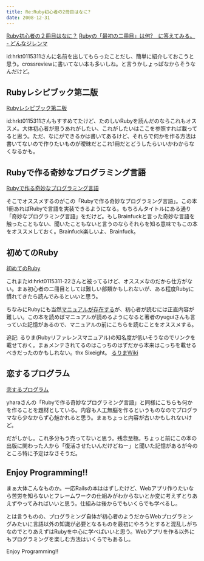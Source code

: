 ```yaml
---
title: Re:Ruby初心者の2冊目はなに?
date: 2008-12-31
---
```

<a href="http://anond.hatelabo.jp/20081230213406">Ruby初心者の２冊目はなに？</a>
<a href="http://d.hatena.ne.jp/z/20081231/1230650467">Rubyの「最初の二冊目」は何?　に答えてみる。 - どんなジレンマ</a>

id:hrkt0115311さんに名前を出してもらったことだし、簡単に紹介しておこうと思う。crossreviewに書いてない本も多いしね。と言うかしょっぱなからそうなんだけど。

<h2>Rubyレシピブック第二版</h2>
<a href="http://www.amazon.co.jp/o/ASIN/4797340045/2004-05-22">Rubyレシピブック第二版</a>

id:hrkt0115311さんもすすめてたけど、たのしいRubyを読んだのならこれもオススメ。大体初心者が思うあれがしたい、これがしたいはここを参照すれば載ってると思う。ただ、なにができるかは書いてあるけど、それらで何かを作る方法は書いてないので作りたいものが曖昧だとこれ1冊だとどうしたらいいかわからなくなるかも。

<h2>Rubyで作る奇妙なプログラミング言語</h2>
<a href="http://www.amazon.co.jp/o/ASIN/4839927847/2004-05-22">Rubyで作る奇妙なプログラミング言語</a>

そこでオススメするのがこの「Rubyで作る奇妙なプログラミング言語」。この本1冊あればRubyで言語を実装できるようになる。もちろんタイトルにある通り「奇妙なプログラミング言語」をだけど。もしBrainfuckと言った奇妙な言語を触ったこともない、聞いたこともないと言うのならそれらを知る意味でもこの本をオススメしておく。Brainfuck楽しいよ、Brainfuck。

<h2>初めてのRuby</h2>
<a href="http://www.amazon.co.jp/exec/obidos/ASIN/4873113679/2004-5-22/">初めてのRuby</a>

これまたid:hrkt0115311-22さんと被ってるけど、オススメなのだから仕方がない。まぁ初心者の二冊目としては難しい部類かもしれないが、ある程度Rubyに慣れてきたら読んでみるといいと思う。

ちなみにRubyにも当然<a href="http://www.ruby-lang.org/ja/man/html/index.html">マニュアルが存在する</a>が、初心者が読むには正直内容が難しい。この本を読めばマニュアルが読めるようになると著者のyuguiさんも言っていた記憶があるので、マニュアルの前にこちらを読むことをオススメする。

追記: るりま(Rubyリファレンスマニュアル)の知名度が低いそうなのでリンクを載せておく。まぁメンテされてるのはこっちのはずだから本来はこっちを載せるべきだったのかもしれない。thx Sixeight。
<a href="http://doc.loveruby.net/wiki/">るりまWiki</a>

<h2>恋するプログラム</h2>
<a href="http://www.amazon.co.jp/o/ASIN/4839917299/2004-05-22">恋するプログラム</a>

yharaさんの「Rubyで作る奇妙なプログラミング言語」と同様にこちらも何かを作ることを題材としている。内容も人工無脳を作るというものなのでプログラマなら少なからず心魅かれると思う。まぁちょっと内容が古いかもしれないけど。

だがしかし。これ多分もう売ってないと思う。残念至極。ちょっと前にこの本の出版に関わった人から「復活させたいんだけどねー」と聞いた記憶があるが今のところ特に予定はなさそうだ。

<h2>Enjoy Programming!!</h2>

まぁ大体こんなものか。一応Railsの本ははずしたけど、Webアプリ作りたいなら苦労を知らないとフレームワークの仕組みがわからないとか変に考えずとりあえずやってみればいいと思う。仕組みは後からでもいくらでも学べるし。

とは言うものの、プログラミング自体が初心者のようだからWebプログラミングみたいに言語以外の知識が必要となるものを最初にやろうとすると混乱しがちなのでとりあえずはRubyを中心に学べばいいと思う。Webアプリを作る以外にもプログラミングを楽しむ方法はいくらでもあるし。

Enjoy Programming!!